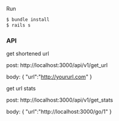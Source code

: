 Run

```sh
$ bundle install
$ rails s
```
### API

get shortened url

post:
http://localhost:3000/api/v1/get_url

body:
{
	"url":"http://yoururl.com"
}

get url stats

post:
http://localhost:3000/api/v1/get_stats

body:
{
	"url":"http://localhost:3000/go/1"
}
